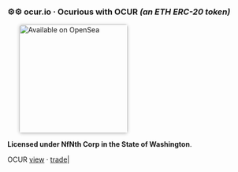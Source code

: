 
###  ⚙⚙ ocur.io · Ocurious with OCUR *(an ETH ERC-20 token)* 

<a href="https://opensea.io/ocurio" title="Buy on OpenSea" target="_blank"><img style="margin-left:24px; width:220px; border-radius:5px; box-shadow: 0px 1px 6px rgba(0, 0, 0, 0.25);" src="https://storage.googleapis.com/opensea-static/Logomark/Badge%20-%20Available%20On%20-%20Light.png" alt="Available on OpenSea" /></a>

**Licensed under NfNth Corp in the State of Washington**.

OCUR [view](https://etherscan.io/token/0x36950b34fE79C4AE047c646D2800e91a198b70fB) · [trade](https://app.uniswap.org/#/pool/103894)|

